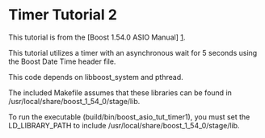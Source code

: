 # Timer Tutorial 2

This tutorial is from the [Boost 1.54.0 ASIO Manual] [1].

This tutorial utilizes a timer with an asynchronous wait for 5 seconds using the
Boost Date Time header file.

This code depends on libboost\_system and pthread.

The included Makefile assumes that these libraries can be found in
/usr/local/share/boost\_1\_54\_0/stage/lib.

To run the executable (build/bin/boost\_asio\_tut\_timer1), you must set the
LD\_LIBRARY\_PATH to include /usr/local/share/boost\_1\_54\_0/stage/lib.

  [1]: http://www.boost.org/doc/libs/1_54_0/doc/html/boost_asio/tutorial/tuttimer2.html
